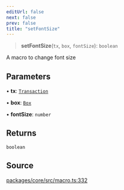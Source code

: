 ```yaml
---
editUrl: false
next: false
prev: false
title: "setFontSize"
---
```


> **setFontSize**(`tx`, `box`, `fontSize`): `boolean`

A macro to change font size

## Parameters

• **tx**: [`Transaction`](/api-core/classes/transaction/)

• **box**: [`Box`](/api-core/classes/box/)

• **fontSize**: `number`

## Returns

`boolean`

## Source

[packages/core/src/macro.ts:332](https://github.com/dgmjs/dgmjs/blob/main/packages/core/src/macro.ts#L332)
